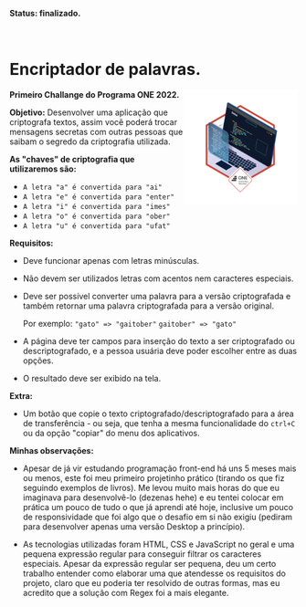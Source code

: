 **Status: finalizado.**
<br>
<br>
<br>

# Encriptador de palavras.

<img src="badge-conclusao-primeiro-desafio-encriptador.png" alt="medalha por ter cumprido o primeiro desafio" align="right" width="200"/>

**Primeiro Challange do Programa ONE 2022.**

**Objetivo:**
Desenvolver uma aplicação que criptografa textos, assim você poderá trocar mensagens secretas com outras pessoas que saibam o segredo da criptografia utilizada.

**As "chaves" de criptografia que utilizaremos são:**
- `A letra "a" é convertida para "ai"`  
- `A letra "e" é convertida para "enter"`  
- `A letra "i" é convertida para "imes"`  
- `A letra "o" é convertida para "ober"`  
- `A letra "u" é convertida para "ufat"`  

**Requisitos:**
- Deve funcionar apenas com letras minúsculas.
- Não devem ser utilizados letras com acentos nem caracteres especiais.
- Deve ser possível converter uma palavra para a versão criptografada e também retornar uma palavra criptografada para a versão original. 

    Por exemplo:
    `"gato" => "gaitober"`
    `gaitober" => "gato"`

- A página deve ter campos para inserção do texto a ser criptografado ou descriptografado, e a pessoa usuária deve poder escolher entre as duas opções.
- O resultado deve ser exibido na tela.

**Extra:**
- Um botão que copie o texto criptografado/descriptografado para a área de transferência - ou seja, que tenha a mesma funcionalidade do `ctrl+C` ou da opção "copiar" do menu dos aplicativos.

**Minhas observações:**  
- Apesar de já vir estudando programação front-end há uns 5 meses mais ou menos, este foi meu primeiro projetinho prático (tirando os que fiz seguindo exemplos de livros). Me levou muito mais horas do que eu imaginava para desenvolvê-lo (dezenas hehe) e eu tentei colocar em prática um pouco de tudo o que já aprendi até hoje, inclusive um pouco de responsividade que foi algo que o desafio em si não exigiu (pediram para desenvolver apenas uma versão Desktop a princípio).  
  
- As tecnologias utilizadas foram HTML, CSS e JavaScript no geral e uma pequena expressão regular para conseguir filtrar os caracteres especiais. Apesar da expressão regular ser pequena, deu um certo trabalho entender como elaborar uma que atendesse os requisitos do projeto, claro que eu poderia ter resolvido de outras formas, mas eu acredito que a solução com Regex foi a mais elegante.
